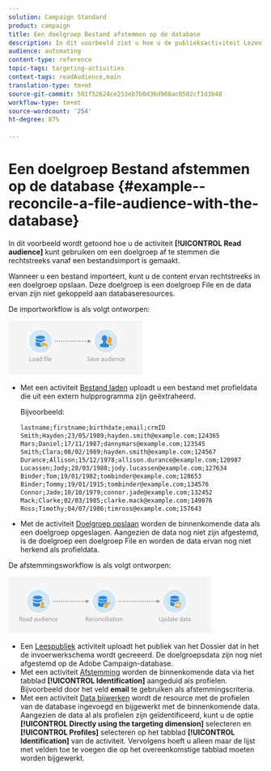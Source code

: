 ```yaml
---
solution: Campaign Standard
product: campaign
title: Een doelgroep Bestand afstemmen op de database
description: In dit voorbeeld ziet u hoe u de publieksactiviteit Lezen gebruikt om een publiek te combineren dat rechtstreeks is gemaakt op basis van een geïmporteerd bestand.
audience: automating
content-type: reference
topic-tags: targeting-activities
context-tags: readAudience,main
translation-type: tm+mt
source-git-commit: 501f52624ce253eb7b0d36d908ac8502cf1d3b48
workflow-type: tm+mt
source-wordcount: '254'
ht-degree: 87%

---
```



# Een doelgroep Bestand afstemmen op de database {#example--reconcile-a-file-audience-with-the-database}

In dit voorbeeld wordt getoond hoe u de activiteit **[!UICONTROL Read audience]** kunt gebruiken om een doelgroep af te stemmen die rechtstreeks vanaf een bestandsimport is gemaakt.

Wanneer u een bestand importeert, kunt u de content ervan rechtstreeks in een doelgroep opslaan. Deze doelgroep is een doelgroep File en de data ervan zijn niet gekoppeld aan databaseresources.

De importworkflow is als volgt ontworpen:

![](assets/readaudience_activity_example3.png)

* Met een activiteit [Bestand laden](../../automating/using/load-file.md) uploadt u een bestand met profieldata die uit een extern hulpprogramma zijn geëxtraheerd.

   Bijvoorbeeld:

   ```
   lastname;firstname;birthdate;email;crmID
   Smith;Hayden;23/05/1989;hayden.smith@example.com;124365
   Mars;Daniel;17/11/1987;dannymars@example.com;123545
   Smith;Clara;08/02/1989;hayden.smith@example.com;124567
   Durance;Allison;15/12/1978;allison.durance@example.com;120987
   Lucassen;Jody;28/03/1988;jody.lucassen@example.com;127634
   Binder;Tom;19/01/1982;tombinder@example.com;128653
   Binder;Tommy;19/01/1915;tombinder@example.com;134576
   Connor;Jade;10/10/1979;connor.jade@example.com;132452
   Mack;Clarke;02/03/1985;clarke.mack@example.com;149876
   Ross;Timothy;04/07/1986;timross@example.com;157643
   ```

* Met de activiteit [Doelgroep opslaan](../../automating/using/save-audience.md) worden de binnenkomende data als een doelgroep opgeslagen. Aangezien de data nog niet zijn afgestemd, is de doelgroep een doelgroep File en worden de data ervan nog niet herkend als profieldata.

De afstemmingsworkflow is als volgt ontworpen:

![](assets/readaudience_activity_example2.png)

* Een [Leespubliek](../../automating/using/read-audience.md) activiteit uploadt het publiek van het Dossier dat in het de invoerwerkschema wordt gecreeerd. De doelgroepsdata zijn nog niet afgestemd op de Adobe Campaign-database.
* Met een activiteit [Afstemming](../../automating/using/reconciliation.md) worden de binnenkomende data via het tabblad **[!UICONTROL Identification]** aangeduid als profielen. Bijvoorbeeld door het veld **email** te gebruiken als afstemmingscriteria.
* Met een activiteit [Data bijwerken](../../automating/using/update-data.md) wordt de resource met de profielen van de database ingevoegd en bijgewerkt met de binnenkomende data. Aangezien de data al als profielen zijn geïdentificeerd, kunt u de optie **[!UICONTROL Directly using the targeting dimension]** selecteren en **[!UICONTROL Profiles]** selecteren op het tabblad **[!UICONTROL Identification]** van de activiteit. Vervolgens hoeft u alleen maar de lijst met velden toe te voegen die op het overeenkomstige tabblad moeten worden bijgewerkt.
